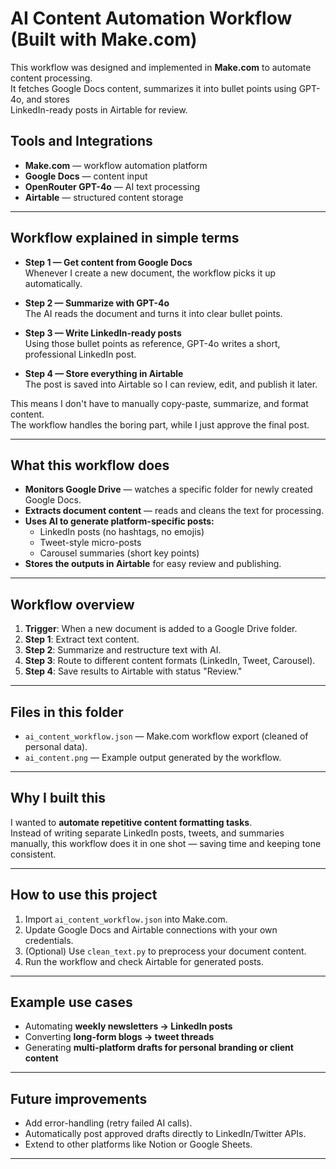 # AI Content Automation Workflow (Built with Make.com)

This workflow was designed and implemented in **Make.com** to automate content processing.  
It fetches Google Docs content, summarizes it into bullet points using GPT-4o, and stores  
LinkedIn-ready posts in Airtable for review.

## Tools and Integrations
- **Make.com** — workflow automation platform  
- **Google Docs** — content input  
- **OpenRouter GPT-4o** — AI text processing  
- **Airtable** — structured content storage


---

## Workflow explained in simple terms

- **Step 1 — Get content from Google Docs**  
  Whenever I create a new document, the workflow picks it up automatically.  

- **Step 2 — Summarize with GPT-4o**  
  The AI reads the document and turns it into clear bullet points.  

- **Step 3 — Write LinkedIn-ready posts**  
  Using those bullet points as reference, GPT-4o writes a short, professional LinkedIn post.  

- **Step 4 — Store everything in Airtable**  
  The post is saved into Airtable so I can review, edit, and publish it later.  

This means I don't have to manually copy-paste, summarize, and format content.  
The workflow handles the boring part, while I just approve the final post.

---

## What this workflow does

- **Monitors Google Drive** — watches a specific folder for newly created Google Docs.  
- **Extracts document content** — reads and cleans the text for processing.  
- **Uses AI to generate platform-specific posts:**
  - LinkedIn posts (no hashtags, no emojis)
  - Tweet-style micro-posts
  - Carousel summaries (short key points)
- **Stores the outputs in Airtable** for easy review and publishing.



---

## Workflow overview

1. **Trigger**: When a new document is added to a Google Drive folder.  
2. **Step 1**: Extract text content.  
3. **Step 2**: Summarize and restructure text with AI.  
4. **Step 3**: Route to different content formats (LinkedIn, Tweet, Carousel).  
5. **Step 4**: Save results to Airtable with status "Review."  

---

## Files in this folder

- `ai_content_workflow.json` — Make.com workflow export (cleaned of personal data).  
- `ai_content.png` — Example output generated by the workflow.  

---

## Why I built this

I wanted to **automate repetitive content formatting tasks**.  
Instead of writing separate LinkedIn posts, tweets, and summaries manually, this workflow does it in one shot — saving time and keeping tone consistent.

---

## How to use this project

1. Import `ai_content_workflow.json` into Make.com.  
2. Update Google Docs and Airtable connections with your own credentials.  
3. (Optional) Use `clean_text.py` to preprocess your document content.  
4. Run the workflow and check Airtable for generated posts.  

---

## Example use cases

- Automating **weekly newsletters → LinkedIn posts**  
- Converting **long-form blogs → tweet threads**  
- Generating **multi-platform drafts for personal branding or client content**  

---

## Future improvements

- Add error-handling (retry failed AI calls).  
- Automatically post approved drafts directly to LinkedIn/Twitter APIs.  
- Extend to other platforms like Notion or Google Sheets.  

---
